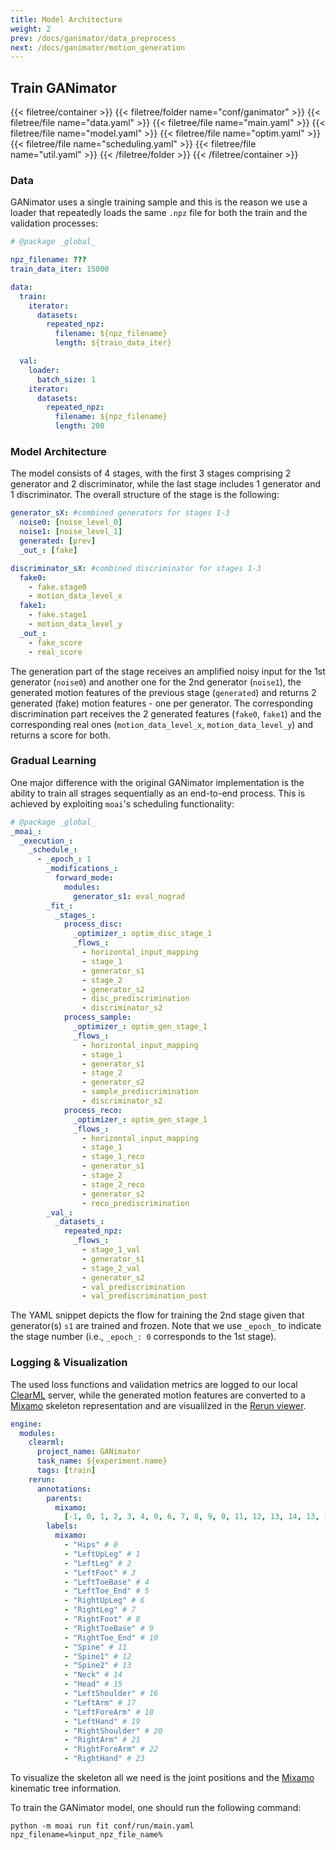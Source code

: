 ```yaml
---
title: Model Architecture
weight: 2
prev: /docs/ganimator/data_preprocess
next: /docs/ganimator/motion_generation
---
```


## Train GANimator

{{< filetree/container >}}
  {{< filetree/folder name="conf/ganimator" >}}
    {{< filetree/file name="data.yaml" >}}
    {{< filetree/file name="main.yaml" >}}
    {{< filetree/file name="model.yaml" >}}
    {{< filetree/file name="optim.yaml" >}}
    {{< filetree/file name="scheduling.yaml" >}}
    {{< filetree/file name="util.yaml" >}}
  {{< /filetree/folder >}}
{{< /filetree/container >}}

### Data

GANimator uses a single training sample and this is the reason we use a loader that repeatedly loads the same `.npz` file for both the train and the validation processes:

```yaml {filename="data.yaml"}
# @package _global_

npz_filename: ???
train_data_iter: 15000

data:
  train:
    iterator:
      datasets:
        repeated_npz:
          filename: ${npz_filename}
          length: ${train_data_iter}

  val:
    loader:
      batch_size: 1
    iterator:
      datasets:
        repeated_npz:
          filename: ${npz_filename}
          length: 200
```

### Model Architecture

The model consists of 4 stages, with the first 3 stages comprising 2 generator and 2 discriminator, while the last stage includes 1 generator and 1 discriminator. The overall structure of the stage is the following:

```yaml {filename="model.yaml"}
generator_sX: #combined generators for stages 1-3
  noise0: [noise_level_0]
  noise1: [noise_level_1]
  generated: [prev]
  _out_: [fake]

discriminator_sX: #combined discriminator for stages 1-3
  fake0:
    - fake.stage0
    - motion_data_level_x
  fake1:
    - fake.stage1
    - motion_data_level_y
  _out_:
    - fake_score
    - real_score
```
The generation part of the stage receives an amplified noisy input for the 1st generator (`noise0`) and another one for the 2nd generator (`noise1`), the generated motion features of the previous stage (`generated`) and returns 2 generated (fake) motion features - one per generator. The corresponding discrimination part receives the 2 generated features (`fake0`, `fake1`) and the corresponding real ones (`motion_data_level_x`, `motion_data_level_y`) and returns a score for both.


### Gradual Learning

One major difference with the original GANimator implementation is the ability to train all strages sequentially as an end-to-end process. This is achieved by exploiting `moai`'s scheduling functionality:

```yaml {filename="metrics.yaml"}
# @package _global_
_moai_:
  _execution_:
    _schedule_:
      - _epoch_: 1
        _modifications_:
          forward_mode:
            modules:
              generator_s1: eval_nograd
        _fit_:
          _stages_:
            process_disc:
              _optimizer_: optim_disc_stage_1
              _flows_:
                - horizontal_input_mapping
                - stage_1
                - generator_s1
                - stage_2
                - generator_s2
                - disc_prediscrimination
                - discriminator_s2
            process_sample:
              _optimizer_: optim_gen_stage_1
              _flows_:
                - horizontal_input_mapping
                - stage_1
                - generator_s1
                - stage_2
                - generator_s2
                - sample_prediscrimination
                - discriminator_s2
            process_reco:
              _optimizer_: optim_gen_stage_1
              _flows_:
                - horizontal_input_mapping
                - stage_1
                - stage_1_reco
                - generator_s1
                - stage_2
                - stage_2_reco
                - generator_s2
                - reco_prediscrimination
        _val_:
          _datasets_:
            repeated_npz:
              _flows_:
                - stage_1_val
                - generator_s1
                - stage_2_val
                - generator_s2
                - val_prediscrimination
                - val_prediscrimination_post
```

The YAML snippet depicts the flow for training the 2nd stage given that generator(s) `s1` are trained and frozen. Note that we use `_epoch_` to indicate the stage number (i.e., `_epoch_: 0` corresponds to the 1st stage).

### Logging & Visualization

The used loss functions and validation metrics are logged to our local [ClearML](https://clear.ml/) server, while the generated motion features are converted to a [Mixamo](https://www.mixamo.com/) skeleton representation and are visualilzed in the [Rerun viewer](https://rerun.io/).

```yaml {filename="util.yaml"}
engine:
  modules:
    clearml:
      project_name: GANimator
      task_name: ${experiment.name}
      tags: [train]
    rerun:
      annotations:
        parents:
          mixamo:
            [-1, 0, 1, 2, 3, 4, 0, 6, 7, 8, 9, 0, 11, 12, 13, 14, 13, 16, 17, 18, 13, 20, 21, 22]
        labels:
          mixamo:
            - "Hips" # 0
            - "LeftUpLeg" # 1
            - "LeftLeg" # 2
            - "LeftFoot" # 3
            - "LeftToeBase" # 4
            - "LeftToe_End" # 5
            - "RightUpLeg" # 6
            - "RightLeg" # 7
            - "RightFoot" # 8
            - "RightToeBase" # 9
            - "RightToe_End" # 10
            - "Spine" # 11
            - "Spine1" # 12
            - "Spine2" # 13
            - "Neck" # 14
            - "Head" # 15
            - "LeftShoulder" # 16
            - "LeftArm" # 17
            - "LeftForeArm" # 18
            - "LeftHand" # 19
            - "RightShoulder" # 20
            - "RightArm" # 21
            - "RightForeArm" # 22
            - "RightHand" # 23
```

To visualize the skeleton all we need is the joint positions and the [Mixamo](https://www.mixamo.com/) kinematic tree information.

To train the GANimator model, one should run the following command:
```
python -m moai run fit conf/run/main.yaml npz_filename=%input_npz_file_name%
```